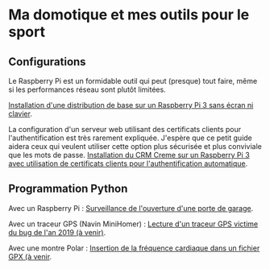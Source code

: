 Ma domotique et mes outils pour le sport
========================================


Configurations
---------------

Le Raspberry Pi est un formidable outil qui peut (presque) tout faire, même
si les performances réseau sont plutôt limitées.

[Installation d'une distribution de base sur un Raspberry Pi 3 sans écran
ni clavier](./installation_raspberry).

La configuration d'un serveur web utilisant des certificats clients pour
l'authentification est très rarement expliquée. J'espère que ce petit guide
aidera ceux qui veulent utiliser cette option plus sécurisée et plus
conviviale que les mots de passe.
[Installation du CRM Creme sur un Raspberry Pi 3 avec utilisation de
certificats clients pour l'authentification automatique](./installation_creme).

Programmation Python
--------------------

Avec un Raspberry Pi :
[Surveillance de l'ouverture d'une porte de garage](https://github.com/christopheNan/garage).

Avec un traceur GPS (Navin MiniHomer) :
[Lecture d'un traceur GPS victime du bug de l'an 2019 (à venir)](#).

Avec une montre Polar :
[Insertion de la fréquence cardiaque dans un fichier GPX (à venir](#).
